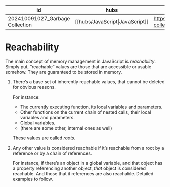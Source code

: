 
| id                              | hubs                            | source                                     |
| ------------------------------- | ------------------------------- | ------------------------------------------ |
| 202410091027_Garbage Collection | [[hubs/JavaScript\|JavaScript]] | https://javascript.info/garbage-collection |
# Reachability
The main concept of memory management in JavaScript is _reachability_.
Simply put, “reachable” values are those that are accessible or usable somehow. They are guaranteed to be stored in memory.

1. There’s a base set of inherently reachable values, that cannot be deleted for obvious reasons.
    
    For instance:
    
    - The currently executing function, its local variables and parameters.
    - Other functions on the current chain of nested calls, their local variables and parameters.
    - Global variables.
    - (there are some other, internal ones as well)
    
    These values are called _roots_.
    
2. Any other value is considered reachable if it’s reachable from a root by a reference or by a chain of references.
    
    For instance, if there’s an object in a global variable, and that object has a property referencing another object, _that_ object is considered reachable. And those that it references are also reachable. Detailed examples to follow.
    